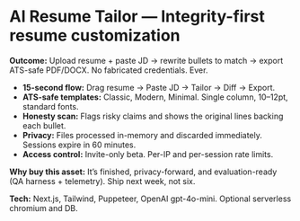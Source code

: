 # AI Resume Tailor — Integrity-first resume customization

**Outcome:** Upload resume + paste JD → rewrite bullets to match → export ATS-safe PDF/DOCX. No fabricated credentials. Ever.

- **15-second flow:** Drag resume → Paste JD → Tailor → Diff → Export.
- **ATS-safe templates:** Classic, Modern, Minimal. Single column, 10–12pt, standard fonts.
- **Honesty scan:** Flags risky claims and shows the original lines backing each bullet.
- **Privacy:** Files processed in-memory and discarded immediately. Sessions expire in 60 minutes.
- **Access control:** Invite-only beta. Per-IP and per-session rate limits.

**Why buy this asset:** It’s finished, privacy-forward, and evaluation-ready (QA harness + telemetry). Ship next week, not six.

**Tech:** Next.js, Tailwind, Puppeteer, OpenAI gpt-4o-mini. Optional serverless chromium and DB.
